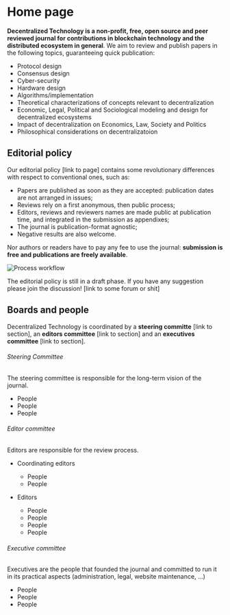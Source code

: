 # Home page

**Decentralized Technology is a non-profit, free, open source and peer reviewed journal for contributions in blockchain technology and the distributed ecosystem in general**. We aim to review and publish papers in the following topics, guaranteeing quick publication:
- Protocol design
- Consensus design
- Cyber-security
- Hardware design
- Algorithms/implementation
- Theoretical characterizations of concepts relevant to decentralization
- Economic, Legal, Political and Sociological modeling and design for decentralized ecosystems
- Impact of decentralization on Economics, Law, Society and Politics
- Philosophical considerations on decentralizatoion

## Editorial policy

Our editorial policy [link to page] contains some revolutionary differences with respect to conventional ones, such as:
- Papers are published as soon as they are accepted: publication dates are not arranged in issues;
- Reviews rely on a first anonymous, then public process;
- Editors, reviews and reviewers names are made public at publication time, and integrated in the submission as appendixes;
- The journal is publication-format agnostic;
- Negative results are also welcome.

Nor authors or readers have to pay any fee to use the journal: **submission is free and publications are freely available**.

![Process workflow](https://i.imgur.com/eXkmgIw.jpg)

The editorial policy is still in a draft phase. If you have any suggestion please join the discussion! [link to some forum or shit]

## Boards and people

Decentralized Technology is coordinated by a **steering committe** [link to section], an **editors committee** [link to section] and an **executives committee** [link to section].


###### Steering Committee
The steering committee is responsible for the long-term vision of the journal.
- People
- People
- People


###### Editor committee
Editors are responsible for the review process.

- Coordinating editors
    - People
    - People

- Editors
    - People
    - People
    - People
    - People

###### Executive committee
Executives are the people that founded the journal and committed to run it in its practical aspects (administration, legal, website maintenance, ...)

- People
- People
- People
